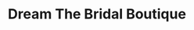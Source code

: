 ---
title: "Dream The Bridal Boutique"
url: /cabramatta/dream-the-bridal-boutique/
shop: Kleidung
---